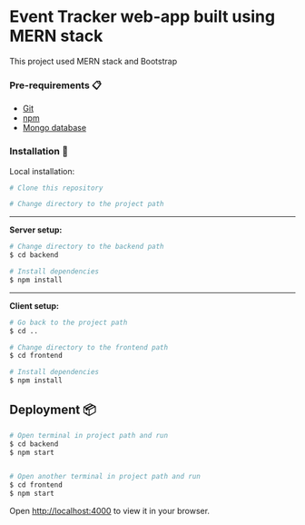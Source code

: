 # Event Tracker web-app built using MERN stack

This project used MERN stack and Bootstrap

### Pre-requirements 📋

* [Git](https://git-scm.com/)
* [npm](https://www.npmjs.com/)
* [Mongo database](https://www.mongodb.com/)

### Installation 🔧

Local installation:

```bash
# Clone this repository

# Change directory to the project path
```

---

**Server setup:**
```bash
# Change directory to the backend path
$ cd backend

# Install dependencies
$ npm install

```
---

**Client setup:**
```bash
# Go back to the project path
$ cd ..

# Change directory to the frontend path
$ cd frontend

# Install dependencies
$ npm install

```
## Deployment 📦

```bash
# Open terminal in project path and run
$ cd backend
$ npm start


# Open another terminal in project path and run
$ cd frontend
$ npm start
```
Open [http://localhost:4000](http://localhost:4000) to view it in your browser.
